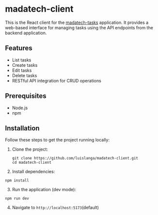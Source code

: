 # madatech-client

This is the React client for the [madatech-tasks](https://github.com/luislanga/madatech-tasks) application. It provides a web-based interface for managing tasks using the API endpoints from the backend application.

## Features

- List tasks
- Create tasks
- Edit tasks
- Delete tasks
- RESTful API integration for CRUD operations

## Prerequisites

- Node.js
- npm

## Installation

Follow these steps to get the project running locally:

1. Clone the project:

   ```
   git clone https://github.com/luislanga/madatech-client.git
   cd madatech-client
   ```

2. Install dependencies:

`npm install`

3. Run the application (dev mode):

`npm run dev`

4. Navigate to `http://localhost:5173`(default)
